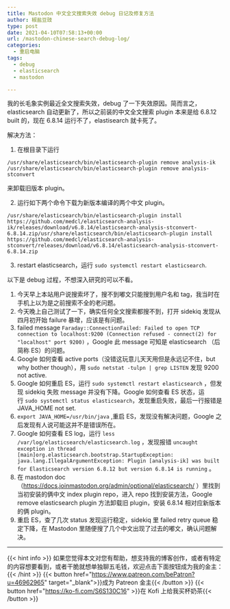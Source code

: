 ```yaml
---
title: Mastodon 中文全文搜索失效 debug 日记及修复方法
author: 椒盐豆豉
type: post
date: 2021-04-10T07:58:13+00:00
url: /mastodon-chinese-search-debug-log/
categories:
  - 重启电脑
tags:
  - debug
  - elasticsearch
  - mastodon

---
```

我的长毛象实例最近全文搜索失效，debug 了一下失效原因。简而言之，elasticsearch 自动更新了，所以之前装的中文全文搜索 plugin 本来是给 6.8.12 built 的，现在 6.8.14 运行不了，elastisearch 就卡死了。

解决方法：

1. 在根目录下运行
```
/usr/share/elasticsearch/bin/elasticsearch-plugin remove analysis-ik
/usr/share/elasticsearch/bin/elasticsearch-plugin remove analysis-stconvert
```

来卸载旧版本 plugin。

2. 运行如下两个命令下载为新版本编译的两个中文 plugin。
```
/usr/share/elasticsearch/bin/elasticsearch-plugin install https://github.com/medcl/elasticsearch-analysis-ik/releases/download/v6.8.14/elasticsearch-analysis-stconvert-6.8.14.zip/usr/share/elasticsearch/bin/elasticsearch-plugin install 
https://github.com/medcl/elasticsearch-analysis-stconvert/releases/download/v6.8.14/elasticsearch-analysis-stconvert-6.8.14.zip
```

3. restart elasticsearch，运行 `sudo systemctl restart elasticsearch`.

以下是 debug 过程，不想深入研究的可以不看。

1. 今天早上本站用户说搜索坏了，搜不到嘟文只能搜到用户名和 tag，我当时在手机上以为是之前搜索不全的老问题。
2. 今天晚上自己测试了一下，确实任何全文搜索都搜不到，打开 sidekiq 发现从四月初开始 failure 暴增，应该是有问题。
3. failed message `Faraday::ConnectionFailed: Failed to open TCP connection to localhost:9200 (Connection refused - connect(2) for "localhost" port 9200)` ，Google 此 message 可知是 elasticsearch （后简称 ES）的问题。
4. Google 如何查看 active ports（没错这玩意儿天天用但是永远记不住，but why bother though），用 `sudo netstat -tulpn | grep LISTEN` 发现 9200 not active.
5. Google 如何重启 ES，运行 `sudo systemctl restart elasticsearch` ，但发现 sidekiq 失败 message 并没有下降。Google 如何查看 ES 状态，运行 `sudo systemctl status elasticsearch`，发现重启失败，最后一行报错是 JAVA_HOME not set.
6. `export JAVA_HOME=/usr/bin/java` ,重启 ES，发现没有解决问题，Google 之后发现有人说可能这并不是错误所在。
7. Google 如何查看 ES log，运行 `less /var/log/elasticsearch/elasticsearch.log` ，发现报错 `uncaught exception in thread [main]org.elasticsearch.bootstrap.StartupException: java.lang.IllegalArgumentException: Plugin [analysis-ik] was built for Elasticsearch version 6.8.12 but version 6.8.14 is running` 。
8. 在 mastodon doc（https://docs.joinmastodon.org/admin/optional/elasticsearch/ ）里找到当初安装的俩中文 index plugin repo，进入 repo 找到安装方法，Google remove elasticsearch plugin 方法卸载旧 plugin，安装 6.8.14 相对应新版本的俩 plugin。
9. 重启 ES，查了几次 status 发现运行稳定，sidekiq 里 failed retry queue 稳定下降，在 Mastodon 里随便搜了几个中文出现了过去的嘟文，确认问题解决。

---
{{< hint info >}}
如果您觉得本文对您有帮助，想支持我的博客创作，或者有特定的内容想要看到，或者干脆就想单独聊五毛钱，欢迎点击下面按钮成为我的金主：
{{< /hint >}}
{{< button href="https://www.patreon.com/bePatron?u=46962965" target="_blank">}}成为 Patreon 金主{{< /button >}}
{{< button href="https://ko-fi.com/S6S130C16" >}}在 Kofi 上给我买杯奶茶{{< /button >}}